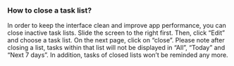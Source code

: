 ### How to close a task list?
In order to keep the interface clean and improve app performance, you can close inactive task lists. Slide the screen to the right first. Then, click “Edit” and choose a task list. On the next page, click on “close”. Please note after closing a list, tasks within that list will not be displayed in “All”, “Today” and “Next 7 days”. In addition, tasks of closed lists won’t be reminded any more.
